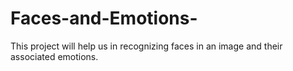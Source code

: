 # Faces-and-Emotions-
This project will help us in recognizing faces in an image and their associated emotions.
